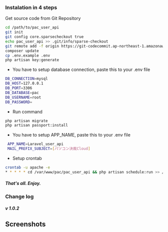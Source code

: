### Instalation in 4 steps
Get source code from Git Repository
```bash
cd /path/to/pac_user_api
git init
git config core.sparsecheckout true
echo pac_user_api >> .git/info/sparse-checkout
git remote add -f origin https://git-codecommit.ap-northeast-1.amazonaws.com/v1/repos/pac
composer update
cp .env.example .env
php artisan key:generate
```
- You have to setup database connection, paste this to your .env file

```bash
DB_CONNECTION=mysql
DB_HOST=127.0.0.1
DB_PORT=3306
DB_DATABASE=pac
DB_USERNAME=root
DB_PASSWORD=
```
- Run command

```bash
php artisan migrate
php artisan passport:install
```
- You have to setup APP_NAME, paste this to your .env file

```bash
 APP_NAME=Laravel_user_api
 MAIL_PREFIX_SUBJECT=[パソコン決裁Cloud]
```

- Setup crontab
```bash
crontab -u apache -e
* * * * * cd /var/www/pac/pac_user_api && php artisan schedule:run >> /dev/null 2>&1
```

##### That's all. Enjoy.

### Change log
##### v 1.0.2

## Screenshots
